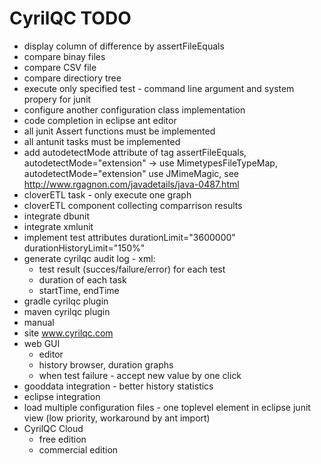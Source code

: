 # CyrilQC TODO
- display column of difference by assertFileEquals
- compare binay files
- compare CSV file
- compare directiory tree
- execute only specified test - command line argument and system propery for junit
- configure another configuration class implementation
- code completion in eclipse ant editor
- all junit Assert functions must be implemented
- all antunit tasks must be implemented
- add autodetectMode attribute of tag assertFileEquals, autodetectMode="extension" -> use MimetypesFileTypeMap, autodetectMode="extension" use JMimeMagic, see http://www.rgagnon.com/javadetails/java-0487.html 
- cloverETL task - only execute one graph
- cloverETL component collecting comparrison results
- integrate dbunit
- integrate xmlunit
- implement test attributes durationLimit="3600000" durationHistoryLimit="150%"
- generate cyrilqc audit log - xml:
	- test result (succes/failure/error) for each test
	- duration of each task
	- startTime, endTime
- gradle cyrilqc plugin
- maven cyrilqc plugin
- manual
- site www.cyrilqc.com
- web GUI
	- editor
	- history browser, duration graphs
	- when test failure - accept new value by one click
- gooddata integration - better history statistics
- eclipse integration
- load multiple configuration files - one toplevel element in eclipse junit view (low priority, workaround by ant import)
- CyrilQC Cloud
	- free edition
	- commercial edition
